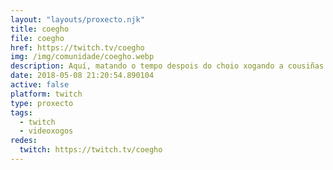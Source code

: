 ```yaml
---
layout: "layouts/proxecto.njk"
title: coegho
file: coegho
href: https://twitch.tv/coegho
img: /img/comunidade/coegho.webp
description: Aquí, matando o tempo despois do choio xogando a cousiñas
date: 2018-05-08 21:20:54.890104
active: false
platform: twitch
type: proxecto
tags:
  - twitch
  - videoxogos
redes:
  twitch: https://twitch.tv/coegho
---
```

